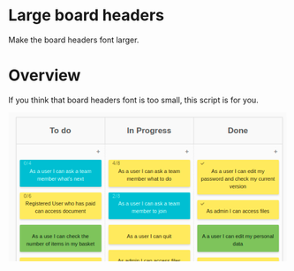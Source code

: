 # Large board headers
Make the board headers font larger.

# Overview
If you think that board headers font is too small, this script is for you.

![preview](preview.png)
